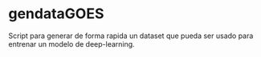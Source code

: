 # gendataGOES
Script para generar de forma rapida un dataset que pueda ser usado para entrenar un modelo de deep-learning.
